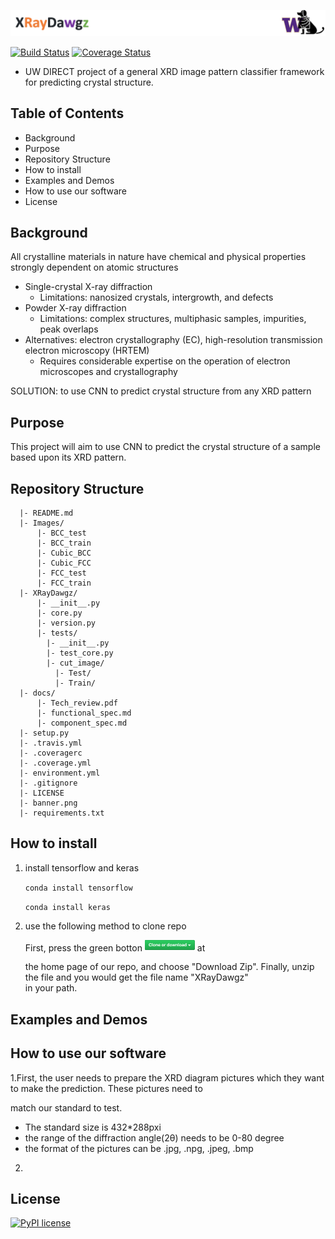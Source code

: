 <p align="left">
  <img src="https://github.com/X-ray-Dawgz/XRayDawgz/blob/master/banner.png" width="900">
</p>


[![Build Status](https://travis-ci.com/X-ray-Dawgz/XRayDawgz.svg?branch=master)](https://travis-ci.com/X-ray-Dawgz/XRayDawgz)
[![Coverage Status](https://coveralls.io/repos/github/X-ray-Dawgz/XRayDawgz/badge.svg?branch=master)](https://coveralls.io/github/X-ray-Dawgz/XRayDawgz?branch=master)
- UW DIRECT project of a general XRD image pattern classifier framework for predicting crystal structure.

## Table of Contents
- Background
- Purpose
- Repository Structure
- How to install
- Examples and Demos
- How to use our software
- License

## Background
All crystalline materials in nature have chemical and physical properties strongly dependent on atomic structures
  - Single-crystal X-ray diffraction
    - Limitations: nanosized crystals, intergrowth, and defects
  - Powder X-ray diffraction
    - Limitations: complex structures, multiphasic samples, impurities, peak overlaps
  - Alternatives: electron crystallography (EC), high-resolution transmission electron microscopy (HRTEM)
    - Requires considerable expertise on the operation of electron microscopes and crystallography

SOLUTION: to use CNN to predict crystal structure from any XRD pattern
  
## Purpose
This project will aim to use CNN to predict the crystal structure of a sample based upon its XRD pattern.


## Repository Structure 
```
  |- README.md
  |- Images/
      |- BCC_test
      |- BCC_train
      |- Cubic_BCC
      |- Cubic_FCC
      |- FCC_test
      |- FCC_train
  |- XRayDawgz/
      |- __init__.py
      |- core.py
      |- version.py
      |- tests/
        |- __init__.py
        |- test_core.py
        |- cut_image/
          |- Test/
          |- Train/
  |- docs/
      |- Tech_review.pdf
      |- functional_spec.md
      |- component_spec.md
  |- setup.py
  |- .travis.yml
  |- .coveragerc
  |- .coverage.yml
  |- environment.yml
  |- .gitignore
  |- LICENSE 
  |- banner.png
  |- requirements.txt
 ``` 

## How to install
1. install tensorflow and keras

    `conda install tensorflow`

    `conda install keras`

2. use the following method to clone repo

   First, press the green botton <img src="https://github.com/X-ray-Dawgz/XRayDawgz/blob/master/icon.png" width="80"> at 
   
   the home page of our repo, and choose "Download Zip". Finally, unzip the file and you would get the file name "XRayDawgz"  
   in your path.

## Examples and Demos


## How to use our software
1.First, the user needs to prepare the XRD diagram pictures which they want to make the prediction. These pictures need to   
  
  match our standard to test. 
  
  - The standard size is 432*288pxi
  - the range of the diffraction angle(2θ) needs to be 0-80 degree
  - the format of the pictures can be .jpg, .npg, .jpeg, .bmp

2.







## License
[![PyPI license](https://img.shields.io/pypi/l/ansicolortags.svg)](https://pypi.python.org/pypi/ansicolortags/)
